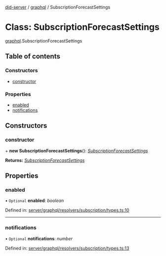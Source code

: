 [did-server](../README.md) / [graphql](../modules/graphql.md) / SubscriptionForecastSettings

# Class: SubscriptionForecastSettings

[graphql](../modules/graphql.md).SubscriptionForecastSettings

## Table of contents

### Constructors

- [constructor](graphql.subscriptionforecastsettings.md#constructor)

### Properties

- [enabled](graphql.subscriptionforecastsettings.md#enabled)
- [notifications](graphql.subscriptionforecastsettings.md#notifications)

## Constructors

### constructor

\+ **new SubscriptionForecastSettings**(): [*SubscriptionForecastSettings*](graphql.subscriptionforecastsettings.md)

**Returns:** [*SubscriptionForecastSettings*](graphql.subscriptionforecastsettings.md)

## Properties

### enabled

• `Optional` **enabled**: *boolean*

Defined in: [server/graphql/resolvers/subscription/types.ts:10](https://github.com/Puzzlepart/did/blob/5da6768a/server/graphql/resolvers/subscription/types.ts#L10)

___

### notifications

• `Optional` **notifications**: *number*

Defined in: [server/graphql/resolvers/subscription/types.ts:13](https://github.com/Puzzlepart/did/blob/5da6768a/server/graphql/resolvers/subscription/types.ts#L13)
